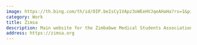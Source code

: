 ```yaml
---
image: https://th.bing.com/th/id/OIP.beIsCy1VApz3oWEeHVJqeAHaHa?rs=1&pid=ImgDetMain
category: Work
title: Zimsa
description: Main website for the Zimbabwe Medical Students Association (ZIMSA)
address: https://zimsa.org
---
```


